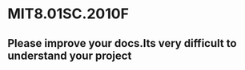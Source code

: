 MIT8.01SC.2010F
===============

## Please improve your docs.Its very difficult to understand your project
